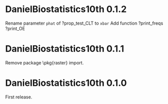 # DanielBiostatistics10th 0.1.2
Rename parameter `phat` of ?prop_test_CLT to `xbar`
Add function ?print_freqs ?print_OE

# DanielBiostatistics10th 0.1.1
Remove package \pkg{raster} import.

# DanielBiostatistics10th 0.1.0
First release.
